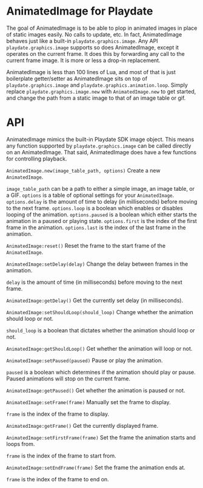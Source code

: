 # AnimatedImage for Playdate

The goal of AnimatedImage is to be able to plop in animated images in place of static images easily. No calls to update, etc. In fact, AnimatedImage behaves just like a built-in `playdate.graphics.image`. Any API `playdate.graphics.image` supports so does AnimatedImage, except it operates on the current frame. It does this by forwarding any call to the current frame image. It is more or less a drop-in replacement.

AnimatedImage is less than 100 lines of Lua, and most of that is just boilerplate getter/setter as AnimatedImage sits on top of `playdate.graphics.image` and `playdate.graphics.animation.loop`. Simply replace `playdate.graphics.image.new` with `AnimatedImage.new` to get started, and change the path from a static image to that of an image table or gif.

# API

AnimatedImage mimics the built-in Playdate SDK image object. This means any function supported by `playdate.graphics.image` can be called directly on an AnimatedImage. That said, AnimatedImage does have a few functions for controlling playback.

`AnimatedImage.new(image_table_path, options)`
Create a new `AnimatedImage`.

`image_table_path` can be a path to either a simple image, an image table, or a GIF.
`options` is a table of optional settings for your `AnimatedImage`.
`options.delay` is the amount of time to delay (in milliseconds) before moving to the next frame.
`options.loop` is a boolean which enables or disables looping of the animation.
`options.paused` is a boolean which either starts the animation in a paused or playing state.
`options.first` is the index of the first frame in the animation.
`options.last` is the index of the last frame in the animation.


`AnimatedImage:reset()`
Reset the frame to the start frame of the `AnimatedImage`.

`AnimatedImage:setDelay(delay)`
Change the delay between frames in the animation.

`delay` is the amount of time (in milliseconds) before moving to the next frame.

`AnimatedImage:getDelay()`
Get the currently set delay (in milliseconds).

`AnimatedImage:setShouldLoop(should_loop)`
Change whether the animation should loop or not.

`should_loop` is a boolean that dictates whether the animation should loop or not.

`AnimatedImage:getShouldLoop()`
Get whether the animation will loop or not.

`AnimatedImage:setPaused(paused)`
Pause or play the animation.

`paused` is a boolean which determines if the animation should play or pause. Paused animations will stop on the current frame.

`AnimatedImage:getPaused()`
Get whether the animation is paused or not.

`AnimatedImage:setFrame(frame)`
Manually set the frame to display.

`frame` is the index of the frame to display.

`AnimatedImage:getFrame()`
Get the currently displayed frame.

`AnimatedImage:setFirstFrame(frame)`
Set the frame the animation starts and loops from.

`frame` is the index of the frame to start from.

`AnimatedImage:setEndFrame(frame)`
Set the frame the animation ends at.

`frame` is the index of the frame to end on.

